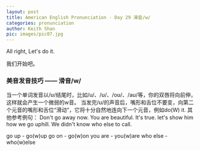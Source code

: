 ```yaml
---
layout: post
title: American English Pronunciation - Day 29 滑音/w/
categories: pronunciation
author: Keith Shan
pic: images/pic07.jpg
---
```


All right, Let's do it.

我们开始吧。

<!--more-->

### 美音发音技巧 —— 滑音/w/

当一个单词发音以/ʊ/结尾时，比如/u/、/ʊ/、/oʊ/、/aʊ/等，你的双唇将向前伸，这样就会产生一个微弱的w音。
当发完/ʊ/的声音后，嘴形和舌位不要变，向第二个元音的嘴形和舌位“滑动”，它将十分自然地连向下一个元音，例如do(W) it. 
其他参考例句：
Don't go away now.
You are beautiful. It's true.
let's show him how we go uphill.
We didn't know who else to call.

go up - go(w)up
go on - go(w)on
you are - you(w)are
who else - who(w)else


